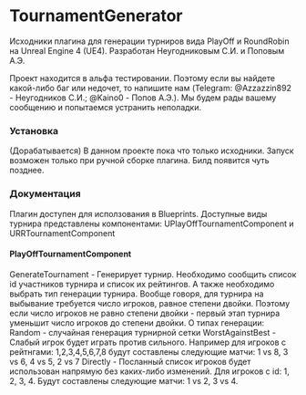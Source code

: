 # TournamentGenerator

Исходники плагина для генерации турниров вида PlayOff и RoundRobin на Unreal Engine 4 (UE4).
Разработан Неугодниковым С.И. и Поповым А.Э.

Проект находится в альфа тестировании. Поэтому если вы найдете какой-либо баг или недочет, то напишите нам (Telegram: @Azzazzin892 - Неугодников С.И.; @Kaino0 - Попов А.Э.).
Мы будем рады вашему сообщению и попытаемся устранить неполадки.

### Установка
(Дорабатывается)
В данном проекте пока что только исходники. Запуск возможен только при ручной сборке плагина.
Билд появится чуть позднее.

### Документация

Плагин доступен для исползования в Blueprints. Доступные виды турнира представлены компонентами:
UPlayOffTournamentComponent и URRTournamentComponent

#### PlayOffTournamentComponent
  GenerateTournament - Генерирует турнир. Необходимо сообщить список id участников турнира и список их рейтингов. А также необходимо выбрать тип генерации турнира.
  Вообще говоря, для турнира на выбывание требуется число игроков, равное степени двойки. Поэтому если число игроков не равно степени двойки - первый этап турнира уменьшит число игроков до степени двойки.
О типах генерации:
  Random - случайная генерация турнирной сетки
  WorstAgainstBest - Слабый игрок будет играть против сильного. Например для игроков с рейтнгами: 1,2,3,4,5,6,7,8 будут составлены следующие матчи: 1 vs 8, 3 vs 6, 4 vs 5, 2 vs 7
  Directly - Посланный список игроков будет использован напрямую без каких-либо изменений. Для игроков с id: 1, 2, 3, 4. Будут составлены следующие матчи: 1 vs 2, 3 vs 4.
    

